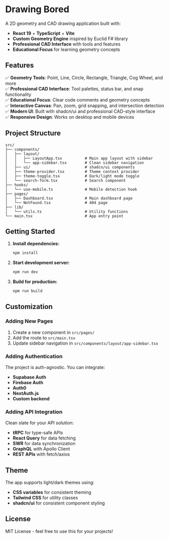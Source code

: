# Drawing Bored

A 2D geometry and CAD drawing application built with:
- **React 19** + **TypeScript** + **Vite** 
- **Custom Geometry Engine** inspired by Euclid F# library
- **Professional CAD Interface** with tools and features
- **Educational Focus** for learning geometry concepts

## Features

✅ **Geometry Tools**: Point, Line, Circle, Rectangle, Triangle, Cog Wheel, and more  
✅ **Professional CAD Interface**: Tool palettes, status bar, and snap functionality  
✅ **Educational Focus**: Clear code comments and geometry concepts  
✅ **Interactive Canvas**: Pan, zoom, grid snapping, and intersection detection  
✅ **Modern UI**: Built with shadcn/ui and professional CAD-style interface  
✅ **Responsive Design**: Works on desktop and mobile devices

## Project Structure

```
src/
├── components/
│   ├── layout/
│   │   ├── LayoutApp.tsx          # Main app layout with sidebar
│   │   └── app-sidebar.tsx        # Clean sidebar navigation
│   ├── ui/                        # shadcn/ui components
│   ├── theme-provider.tsx         # Theme context provider
│   ├── theme-toggle.tsx           # Dark/light mode toggle
│   └── search-form.tsx            # Search component
├── hooks/
│   └── use-mobile.ts              # Mobile detection hook
├── pages/
│   ├── Dashboard.tsx              # Main dashboard page
│   └── NotFound.tsx               # 404 page
├── lib/
│   └── utils.ts                   # Utility functions
└── main.tsx                       # App entry point
```

## Getting Started

1. **Install dependencies:**
   ```bash
   npm install
   ```

2. **Start development server:**
   ```bash
   npm run dev
   ```

3. **Build for production:**
   ```bash
   npm run build
   ```

## Customization

### Adding New Pages
1. Create a new component in `src/pages/`
2. Add the route to `src/main.tsx`
3. Update sidebar navigation in `src/components/layout/app-sidebar.tsx`

### Adding Authentication
The project is auth-agnostic. You can integrate:
- **Supabase Auth**
- **Firebase Auth** 
- **Auth0**
- **NextAuth.js**
- **Custom backend**

### Adding API Integration
Clean slate for your API solution:
- **tRPC** for type-safe APIs
- **React Query** for data fetching
- **SWR** for data synchronization
- **GraphQL** with Apollo Client
- **REST APIs** with fetch/axios

## Theme

The app supports light/dark themes using:
- **CSS variables** for consistent theming
- **Tailwind CSS** for utility classes
- **shadcn/ui** for consistent component styling

## License

MIT License - feel free to use this for your projects!
